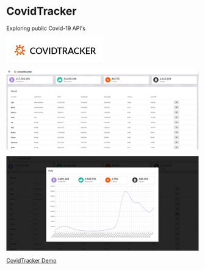 # CovidTracker

Exploring public Covid-19 API's

![Alt text](./public/CovidTracker.jpg)

![Alt text](./public/Screenshot_1.jpg)

![Alt text](./public/Screenshot_2.jpg)

[CovidTracker Demo](http://afnweb.co.za/projects/covidtracker/)
